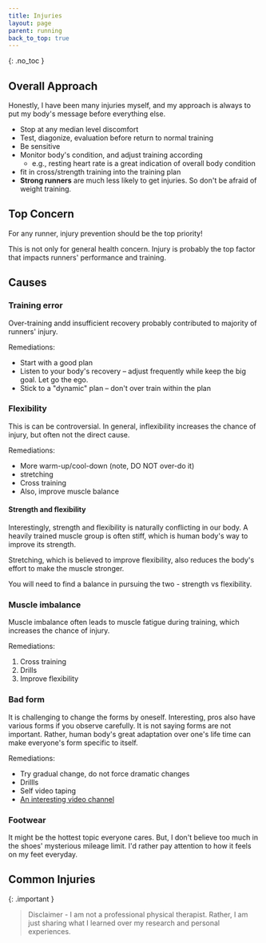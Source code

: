 ```yaml
---
title: Injuries
layout: page
parent: running
back_to_top: true
---
```


{: .no_toc }

## Overall Approach

Honestly, I have been many injuries myself, and my approach is always to put my body's message before everything else.

* Stop at any median level discomfort
* Test, diagonize, evaluation before return to normal training
* Be sensitive
* Monitor body's condition, and adjust training according
  * e.g., resting heart rate is a great indication of overall body condition
* fit in cross/strength training into the training plan
* **Strong runners** are much less likely to get injuries. So don't be afraid of weight training.


## Top Concern

For any runner, injury prevention should be the top priority!

This is not only for general health concern. Injury is probably the top factor that impacts runners' performance and training.

## Causes

### Training error  

Over-training andd insufficient recovery probably contributed to majority of runners' injury.

Remediations:

* Start with a good plan
* Listen to your body's recovery – adjust frequently while keep the big goal. Let go the ego.
* Stick to a "dynamic" plan – don't over train within the plan

### Flexibility

This is can be  controversial. In general, inflexibility increases the chance of injury, but often not the direct cause.

Remediations:

* More warm-up/cool-down (note, DO NOT over-do it)
* stretching
* Cross training  
* Also, improve muscle balance

#### Strength and flexibility

Interestingly, strength and flexibility is naturally conflicting in our body. A heavily trained muscle group is often stiff, which is human body's way to improve its strength.

Stretching, which is believed to improve flexibility, also reduces the body's effort to make the muscle stronger.

You will need to find a balance in pursuing the two - strength vs flexibility.

### Muscle imbalance

Muscle imbalance often leads to muscle fatigue during training, which increases the chance of injury.

Remediations:

1. Cross training
1. Drills
1. Improve flexibility

### Bad form

It is challenging to change the forms by oneself. Interesting, pros also have various forms if you observe carefully. It is not saying forms are not important. Rather, human body's great adaptation over one's life time can make everyone's form specific to itself.

Remediations:

* Try gradual change, do not force dramatic changes
* Drillls
* Self video taping
* [An interesting video channel](https://www.youtube.com/@JamesDunne)

### Footwear

It might be the hottest topic everyone cares. But, I don't believe too much in the shoes' mysterious mileage limit. I'd rather pay attention to how it feels on my feet everyday.


## Common Injuries

{: .important }
> Disclaimer - I am not a professional physical therapist. Rather, I am just sharing what I learned over my research and personal experiences.

